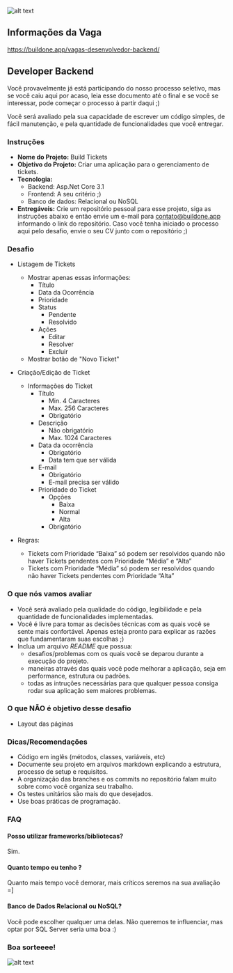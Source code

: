 ![alt text](https://buildone.blob.core.windows.net/images/logo_tecnologia_default.png "Buildone Tecnologia")

## Informações da Vaga
https://buildone.app/vagas-desenvolvedor-backend/

## Developer Backend

Você provavelmente já está participando do nosso processo seletivo, mas se você caiu aqui por acaso, leia esse documento até o final e se você se interessar, pode começar o processo à partir daqui ;)

Você será avaliado pela sua capacidade de escrever um código simples, de fácil manutenção, e pela quantidade de funcionalidades que você entregar.

### Instruções

- **Nome do Projeto:** Build Tickets
- **Objetivo do Projeto:** Criar uma aplicação para o gerenciamento de tickets.
- **Tecnologia:** 
    - Backend: Asp.Net Core 3.1
    - Frontend: A seu critério ;) 
    - Banco de dados: Relacional ou NoSQL
- **Entregáveis:** Crie um repositório pessoal para esse projeto, siga as instruções abaixo e então envie um e-mail para contato@buildone.app informando o link do repositório. Caso você tenha iniciado o processo aqui pelo desafio, envie o seu CV junto com o repositório ;)

### Desafio

- Listagem de Tickets
    - Mostrar apenas essas informações:
        - Título
        - Data da Ocorrência
        - Prioridade
        - Status
            - Pendente
            - Resolvido
        - Ações
          - Editar
          - Resolver
          - Excluir
    - Mostrar botão de "Novo Ticket"
    
 - Criação/Edição de Ticket
    - Informações do Ticket
      - Título
        - Min. 4 Caracteres
        - Max. 256 Caracteres
        - Obrigatório
      - Descrição
        - Não obrigatório
        - Max. 1024 Caracteres
      - Data da ocorrência
        - Obrigatório
        - Data tem que ser válida
      - E-mail
        - Obrigatório
        - E-mail precisa ser válido
      - Prioridade do Ticket
        - Opções
          - Baixa
          - Normal
          - Alta
        - Obrigatório
- Regras: 
  - Tickets com Prioridade “Baixa” só podem ser resolvidos quando não haver Tickets pendentes com Prioridade “Média” e “Alta”
  - Tickets com Prioridade “Média” só podem ser resolvidos quando não haver Tickets pendentes com Prioridade “Alta”


### O que nós vamos avaliar
- Você será avaliado pela qualidade do código, legibilidade e pela quantidade de funcionalidades implementadas.
- Você é livre para tomar as decisões técnicas com as quais você se sente mais confortável. Apenas esteja pronto para explicar as razões que fundamentaram suas escolhas ;)
- Inclua um arquivo *README* que possua:
  - desafios/problemas com os quais você se deparou durante a execução do projeto.
  - maneiras através das quais você pode melhorar a aplicação, seja em performance, estrutura ou padrões. 
  - todas as intruções necessárias para que qualquer pessoa consiga rodar sua aplicação sem maiores problemas.
  
 ### O que NÃO é objetivo desse desafio
 - Layout das páginas
 

### Dicas/Recomendações
- Código em inglês (métodos, classes, variáveis, etc)
- Documente seu projeto em arquivos markdown explicando a estrutura, processo de setup e requisitos.
- A organização das branches e os commits no repositório falam muito sobre como você organiza seu trabalho.
- Os testes unitários são mais do que desejados.
- Use boas práticas de programação.

### FAQ

#### Posso utilizar frameworks/bibliotecas?

Sim.

#### Quanto tempo eu tenho ?

Quanto mais tempo você demorar, mais críticos seremos na sua avaliação =]

#### Banco de Dados Relacional ou NoSQL?

Você pode escolher qualquer uma delas. Não queremos te influenciar, mas optar por SQL Server seria uma boa :)

### Boa sorteeee! 

![alt text](https://media.giphy.com/media/55SfA4BxofRBe/giphy.gif "Boa sorteeee! ")
